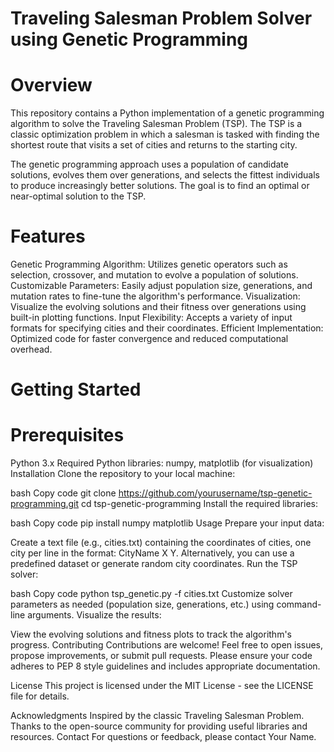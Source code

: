# Traveling Salesman Problem Solver using Genetic Programming

# Overview
This repository contains a Python implementation of a genetic programming algorithm to solve the Traveling Salesman Problem (TSP). The TSP is a classic optimization problem in which a salesman is tasked with finding the shortest route that visits a set of cities and returns to the starting city.

The genetic programming approach uses a population of candidate solutions, evolves them over generations, and selects the fittest individuals to produce increasingly better solutions. The goal is to find an optimal or near-optimal solution to the TSP.

# Features
Genetic Programming Algorithm: Utilizes genetic operators such as selection, crossover, and mutation to evolve a population of solutions.
Customizable Parameters: Easily adjust population size, generations, and mutation rates to fine-tune the algorithm's performance.
Visualization: Visualize the evolving solutions and their fitness over generations using built-in plotting functions.
Input Flexibility: Accepts a variety of input formats for specifying cities and their coordinates.
Efficient Implementation: Optimized code for faster convergence and reduced computational overhead.
# Getting Started
# Prerequisites
Python 3.x
Required Python libraries: numpy, matplotlib (for visualization)
Installation
Clone the repository to your local machine:

bash
Copy code
git clone https://github.com/yourusername/tsp-genetic-programming.git
cd tsp-genetic-programming
Install the required libraries:

bash
Copy code
pip install numpy matplotlib
Usage
Prepare your input data:

Create a text file (e.g., cities.txt) containing the coordinates of cities, one city per line in the format: CityName X Y.
Alternatively, you can use a predefined dataset or generate random city coordinates.
Run the TSP solver:

bash
Copy code
python tsp_genetic.py -f cities.txt
Customize solver parameters as needed (population size, generations, etc.) using command-line arguments.
Visualize the results:

View the evolving solutions and fitness plots to track the algorithm's progress.
Contributing
Contributions are welcome! Feel free to open issues, propose improvements, or submit pull requests. Please ensure your code adheres to PEP 8 style guidelines and includes appropriate documentation.

License
This project is licensed under the MIT License - see the LICENSE file for details.

Acknowledgments
Inspired by the classic Traveling Salesman Problem.
Thanks to the open-source community for providing useful libraries and resources.
Contact
For questions or feedback, please contact Your Name.
